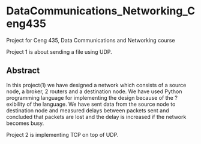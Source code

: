# DataCommunications_Networking_Ceng435
Project for Ceng 435, Data Communications and Networking course

Project 1 is about sending a file using UDP.

## Abstract

In this project(1) we have designed a network which consists of a source node, a broker, 2 routers and a destination node. We have used Python programming language for implementing the design because of the ?exibility of the language. We have sent data from the source node to destination node and measured delays between packets sent and concluded that packets are lost and the delay is increased if the network becomes busy.

Project 2 is implementing TCP on top of UDP.